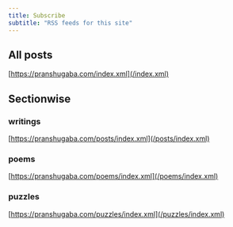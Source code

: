 ```yaml
---
title: Subscribe
subtitle: "RSS feeds for this site"
---
```


## All posts

[https://pranshugaba.com/index.xml](/index.xml)

## Sectionwise

### writings

[https://pranshugaba.com/posts/index.xml](/posts/index.xml)

### poems

[https://pranshugaba.com/poems/index.xml](/poems/index.xml)

### puzzles

[https://pranshugaba.com/puzzles/index.xml](/puzzles/index.xml)